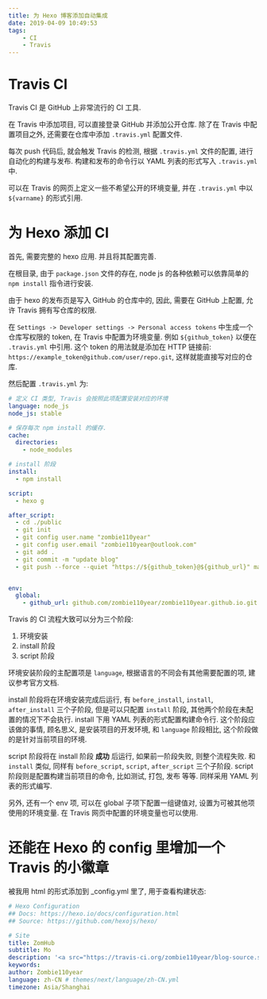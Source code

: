 ```yaml
---
title: 为 Hexo 博客添加自动集成
date: 2019-04-09 10:49:53
tags:
    - CI
    - Travis
---
```


# Travis CI

Travis CI 是 GitHub 上非常流行的 CI 工具.

在 Travis 中添加项目, 可以直接登录 GitHub 并添加公开仓库.
除了在 Travis 中配置项目之外, 还需要在仓库中添加 `.travis.yml` 配置文件.

每次 push 代码后, 就会触发 Travis 的检测, 根据 `.travis.yml` 文件的配置, 进行自动化的构建与发布.
构建和发布的命令行以 YAML 列表的形式写入 `.travis.yml` 中.

可以在 Travis 的网页上定义一些不希望公开的环境变量, 并在 `.travis.yml` 中以 `${varname}` 的形式引用.

<!--more-->

# 为 Hexo 添加 CI

首先, 需要完整的 hexo 应用. 并且将其配置完善.

在根目录, 由于 `package.json` 文件的存在, node js 的各种依赖可以依靠简单的 `npm install` 指令进行安装.

由于 hexo 的发布页是写入 GitHub 的仓库中的, 因此, 需要在 GitHub 上配置, 允许 Travis 拥有写仓库的权限.

在 `Settings -> Developer settings -> Personal access tokens` 中生成一个仓库写权限的 token, 在 Travis 中配置为环境变量.
例如 `${github_token}` 以便在 `.travis.yml` 中引用.
这个 token 的用法就是添加在 HTTP 链接前: `https://example_token@github.com/user/repo.git`, 这样就能直接写对应的仓库.

然后配置 `.travis.yml` 为:

```yml
# 定义 CI 类型, Travis 会按照此项配置安装对应的环境
language: node_js
node_js: stable

# 保存每次 npm install 的缓存.
cache:
  directories:
    - node_modules

# install 阶段
install:
  - npm install

script:
  - hexo g

after_script:
  - cd ./public
  - git init
  - git config user.name "zombie110year"
  - git config user.email "zombie110year@outlook.com"
  - git add .
  - git commit -m "update blog"
  - git push --force --quiet "https://${github_token}@${github_url}" master:master


env:
  global:
    - github_url: github.com/zombie110year/zombie110year.github.io.git
```

Travis 的 CI 流程大致可以分为三个阶段:

1.  环境安装
2.  install 阶段
3.  script 阶段

环境安装阶段的主配置项是 `language`, 根据语言的不同会有其他需要配置的项, 建议参考官方文档.

install 阶段将在环境安装完成后运行, 有 `before_install`, `install`, `after_install` 三个子阶段, 但是可以只配置 `install` 阶段, 其他两个阶段在未配置的情况下不会执行.
install 下用 YAML 列表的形式配置构建命令行. 这个阶段应该做的事情, 顾名思义, 是安装项目的开发环境, 和 `language` 阶段相比, 这个阶段做的是针对当前项目的环境.

script 阶段将在 install 阶段 **成功** 后运行, 如果前一阶段失败, 则整个流程失败. 和 `install` 类似, 同样有 `before_script`, `script`, `after_script` 三个子阶段.
script 阶段则是配置构建当前项目的命令, 比如测试, 打包, 发布 等等. 同样采用 YAML 列表的形式编写.

另外, 还有一个 env 项, 可以在 global 子项下配置一组键值对, 设置为可被其他项使用的环境变量.
在 Travis 网页中配置的环境变量也可以使用.

# 还能在 Hexo 的 config 里增加一个 Travis 的小徽章

被我用 html 的形式添加到 _config.yml 里了, 用于查看构建状态:

```yml
# Hexo Configuration
## Docs: https://hexo.io/docs/configuration.html
## Source: https://github.com/hexojs/hexo/

# Site
title: ZomHub
subtitle: Mo
description: '<a src="https://travis-ci.org/zombie110year/blog-source.svg?branch=master"><img alt="Travis Status" src="https://travis-ci.org/zombie110year/blog-source.svg?branch=master"</a>'
keywords:
author: Zombie110year
language: zh-CN # themes/next/language/zh-CN.yml
timezone: Asia/Shanghai
```
